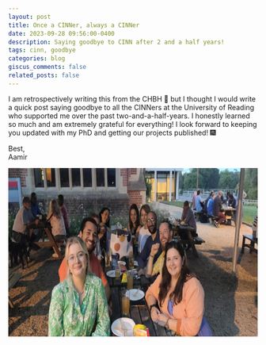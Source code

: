 ```yaml
---
layout: post
title: Once a CINNer, always a CINNer
date: 2023-09-28 09:56:00-0400
description: Saying goodbye to CINN after 2 and a half years!
tags: cinn, goodbye
categories: blog
giscus_comments: false
related_posts: false
---
```


I am retrospectively writing this from the CHBH 🌚 but I thought I would write a quick post saying goodbye to all the CINNers at the University of Reading who supported me over the past two-and-a-half-years. I honestly learned so much and am extremely grateful for everything! I look forward to keeping you updated with my PhD and getting our projects published! 🎆

Best,  
Aamir

<div style="text-align: center;">
  <img src='/assets/img/posts/cinn_goodbye/cinn_goodbye.jpeg' alt='CINN Goodbye' width='700' height='340'>
</div>
